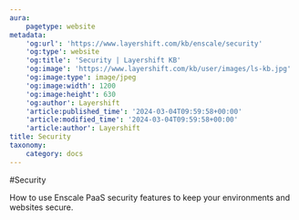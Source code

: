 ```yaml
---
aura:
    pagetype: website
metadata:
    'og:url': 'https://www.layershift.com/kb/enscale/security'
    'og:type': website
    'og:title': 'Security | Layershift KB'
    'og:image': 'https://www.layershift.com/kb/user/images/ls-kb.jpg'
    'og:image:type': image/jpeg
    'og:image:width': 1200
    'og:image:height': 630
    'og:author': Layershift
    'article:published_time': '2024-03-04T09:59:58+00:00'
    'article:modified_time': '2024-03-04T09:59:58+00:00'
    'article:author': Layershift
title: Security
taxonomy:
    category: docs
---
```


#Security

How to use Enscale PaaS security features to keep your environments and websites secure.